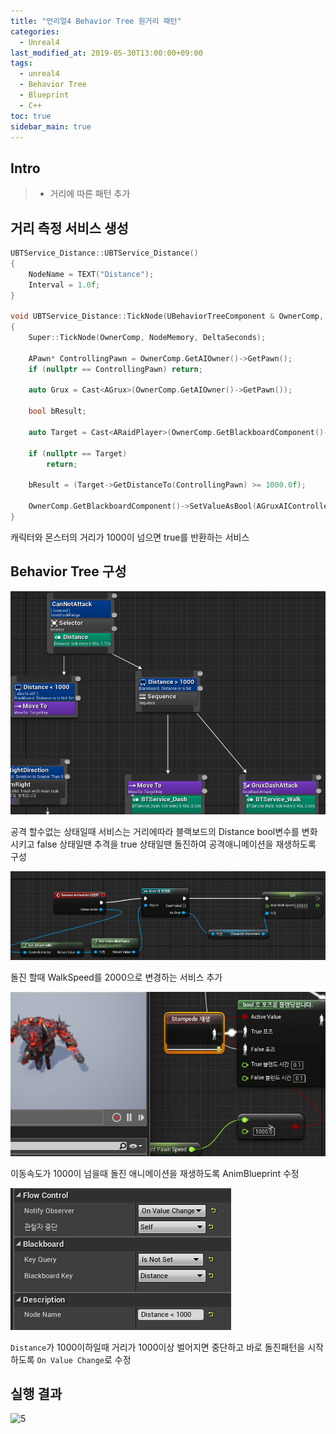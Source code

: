 ```yaml
---
title: "언리얼4 Behavior Tree 원거리 패턴"
categories: 
  - Unreal4
last_modified_at: 2019-05-30T13:00:00+09:00
tags: 
  - unreal4 
  - Behavior Tree
  - Blueprint
  - C++
toc: true
sidebar_main: true
---
```


## Intro

> - 거리에 따른 패턴 추가

## 거리 측정 서비스 생성

```cpp
UBTService_Distance::UBTService_Distance()
{
	NodeName = TEXT("Distance");
	Interval = 1.0f;
}

void UBTService_Distance::TickNode(UBehaviorTreeComponent & OwnerComp, uint8 * NodeMemory, float DeltaSeconds)
{
	Super::TickNode(OwnerComp, NodeMemory, DeltaSeconds);

	APawn* ControllingPawn = OwnerComp.GetAIOwner()->GetPawn();
	if (nullptr == ControllingPawn) return;

	auto Grux = Cast<AGrux>(OwnerComp.GetAIOwner()->GetPawn());

	bool bResult;

	auto Target = Cast<ARaidPlayer>(OwnerComp.GetBlackboardComponent()->GetValueAsObject(AGruxAIController::TargetKey));
	
	if (nullptr == Target)
		return;

	bResult = (Target->GetDistanceTo(ControllingPawn) >= 1000.0f);
	
	OwnerComp.GetBlackboardComponent()->SetValueAsBool(AGruxAIController::Distance, bResult);
}

```

캐릭터와 몬스터의 거리가 1000이 넘으면 true를 반환하는 서비스

## Behavior Tree 구성

![1](https://github.com/lesslate/lesslate.github.io/blob/master/assets/img/Unreal/Dashattack/1.png?raw=true)

공격 할수없는 상태일때 서비스는 거리에따라 블랙보드의 Distance bool변수를 변화시키고 false 상태일땐 추격을 true 상태일땐 돌진하여 공격애니메이션을 재생하도록 구성 

![2](https://github.com/lesslate/lesslate.github.io/blob/master/assets/img/Unreal/Dashattack/2.png?raw=true)

돌진 할때 WalkSpeed를 2000으로 변경하는 서비스 추가

![3](https://github.com/lesslate/lesslate.github.io/blob/master/assets/img/Unreal/Dashattack/3.png?raw=true)

이동속도가 1000이 넘을때 돌진 애니메이션을 재생하도록 AnimBlueprint 수정

![4](https://github.com/lesslate/lesslate.github.io/blob/master/assets/img/Unreal/Dashattack/4.png?raw=true)

`Distance`가 1000이하일때  거리가 1000이상 벌어지면 중단하고 바로 돌진패턴을 시작하도록 `On Value Change`로 수정

## 실행 결과

![5](https://github.com/lesslate/lesslate.github.io/blob/master/assets/img/Unreal/Dashattack/GIF.gif?raw=true)

